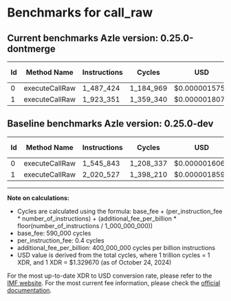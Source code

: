 # Benchmarks for call_raw

## Current benchmarks Azle version: 0.25.0-dontmerge

| Id  | Method Name    | Instructions | Cycles    | USD           | USD/Million Calls | Change                             |
| --- | -------------- | ------------ | --------- | ------------- | ----------------- | ---------------------------------- |
| 0   | executeCallRaw | 1_487_424    | 1_184_969 | $0.0000015756 | $1.57             | <font color="green">-58_419</font> |
| 1   | executeCallRaw | 1_923_351    | 1_359_340 | $0.0000018075 | $1.80             | <font color="green">-97_176</font> |

## Baseline benchmarks Azle version: 0.25.0-dev

| Id  | Method Name    | Instructions | Cycles    | USD           | USD/Million Calls |
| --- | -------------- | ------------ | --------- | ------------- | ----------------- |
| 0   | executeCallRaw | 1_545_843    | 1_208_337 | $0.0000016067 | $1.60             |
| 1   | executeCallRaw | 2_020_527    | 1_398_210 | $0.0000018592 | $1.85             |

---

**Note on calculations:**

- Cycles are calculated using the formula: base_fee + (per_instruction_fee \* number_of_instructions) + (additional_fee_per_billion \* floor(number_of_instructions / 1_000_000_000))
- base_fee: 590_000 cycles
- per_instruction_fee: 0.4 cycles
- additional_fee_per_billion: 400_000_000 cycles per billion instructions
- USD value is derived from the total cycles, where 1 trillion cycles = 1 XDR, and 1 XDR = $1.329670 (as of October 24, 2024)

For the most up-to-date XDR to USD conversion rate, please refer to the [IMF website](https://www.imf.org/external/np/fin/data/rms_sdrv.aspx).
For the most current fee information, please check the [official documentation](https://internetcomputer.org/docs/current/developer-docs/gas-cost#execution).
